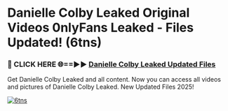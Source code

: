 # Danielle Colby Leaked Original Videos 0nlyFans Leaked - Files Updated! (6tns)

<h3>🔴 CLICK HERE 🌐==►► <a href="https://tinyurl.com/x26r9saj" rel="nofollow">Danielle Colby Leaked Updated Files</a></h3>

Get Danielle Colby Leaked and all content. Now you can access all videos and pictures of Danielle Colby Leaked. New Updated Files 2025!

[![6tns](https://i.imgur.com/LkgZPqh.gif)](https://tinyurl.com/x26r9saj)
